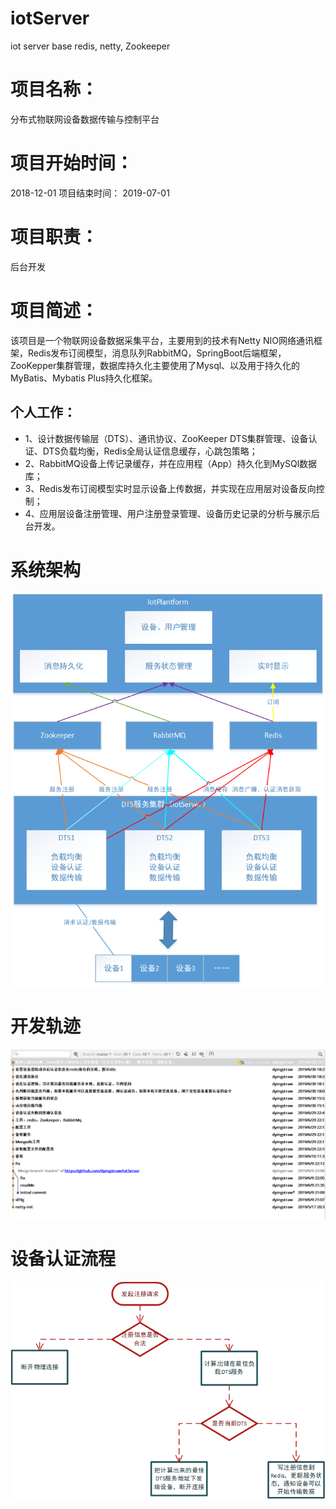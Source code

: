 # iotServer
iot server base redis, netty, Zookeeper



# 项目名称：
分布式物联网设备数据传输与控制平台
# 项目开始时间：
2018-12-01
项目结束时间：
2019-07-01

# 项目职责：
后台开发
# 项目简述：
该项目是一个物联网设备数据采集平台，主要用到的技术有Netty NIO网络通讯框架，Redis发布订阅模型，消息队列RabbitMQ，SpringBoot后端框架，ZooKepper集群管理，数据库持久化主要使用了Mysql、以及用于持久化的MyBatis、Mybatis Plus持久化框架。 
## 个人工作：
 - 1、设计数据传输层（DTS）、通讯协议、ZooKeeper DTS集群管理、设备认证、DTS负载均衡，Redis全局认证信息缓存，心跳包策略； 
 - 2、RabbitMQ设备上传记录缓存，并在应用程（App）持久化到MySQl数据库； 
 - 3、Redis发布订阅模型实时显示设备上传数据，并实现在应用层对设备反向控制； 
 - 4、应用层设备注册管理、用户注册登录管理、设备历史记录的分析与展示后台开发。
# 系统架构
![系统架构](img/system.png)
# 开发轨迹
![开发轨迹](img/开发轨迹.png)
# 设备认证流程
![dev](img/dev.png)


